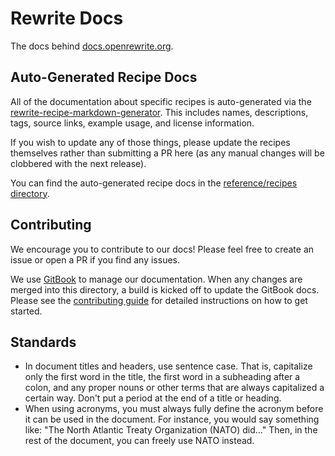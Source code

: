 # Rewrite Docs

The docs behind [docs.openrewrite.org](https://docs.openrewrite.org/).

## Auto-Generated Recipe Docs

All of the documentation about specific recipes is auto-generated via the [rewrite-recipe-markdown-generator](https://github.com/openrewrite/rewrite-recipe-markdown-generator). This includes names, descriptions, tags, source links, example usage, and license information.

If you wish to update any of those things, please update the recipes themselves rather than submitting a PR here (as any manual changes will be clobbered with the next release).

You can find the auto-generated recipe docs in the [reference/recipes directory](/reference/recipes/).

## Contributing

We encourage you to contribute to our docs! Please feel free to create an issue or open a PR if you find any issues.

We use [GitBook](https://www.gitbook.com/) to manage our documentation. When any changes are merged into this directory, a build is kicked off to update the GitBook docs. Please see the [contributing guide](https://github.com/openrewrite/.github/blob/main/CONTRIBUTING.md) for detailed instructions on how to get started.

## Standards

* In document titles and headers, use sentence case. That is, capitalize only the first word in the title, the first word in a subheading after a colon, and any proper nouns or other terms that are always capitalized a certain way. Don't put a period at the end of a title or heading.
* When using acronyms, you must always fully define the acronym before it can be used in the document. For instance, you would say something like: "The North Atlantic Treaty Organization (NATO) did..." Then, in the rest of the document, you can freely use NATO instead. 
